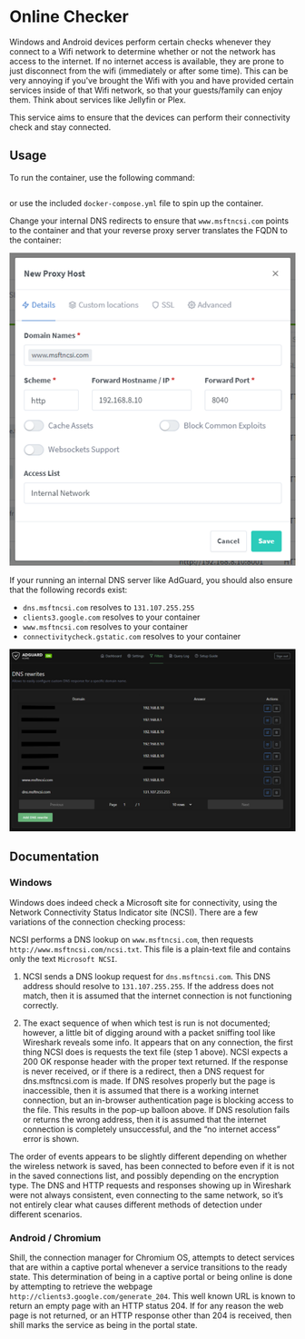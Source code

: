 # Online Checker

Windows and Android devices perform certain checks whenever they connect to a Wifi network to determine whether or not the network has access to the internet. If no internet access is available, they are prone to just disconnect from the wifi (immediately or after some time). This can be very annoying if you've brought the Wifi with you and have provided certain services inside of that Wifi network, so that your guests/family can enjoy them. Think about services like Jellyfin or Plex.

This service aims to ensure that the devices can perform their connectivity check and stay connected.

## Usage

To run the container, use the following command:

``` bash

```

or use the included `docker-compose.yml` file to spin up the container.

Change your internal DNS redirects to ensure that `www.msftncsi.com` points to the container and that your reverse proxy server translates the FQDN to the container:

![Proxy Manager configuration](docs/proxy-manager-configuration.png)

If your running an internal DNS server like AdGuard, you should also ensure that the following records exist:

- `dns.msftncsi.com` resolves to `131.107.255.255`
- `clients3.google.com` resolves to your container
- `www.msftncsi.com` resolves to your container
- `connectivitycheck.gstatic.com` resolves to your container

![DNS Configuration](docs/dns-configuration.png)

## Documentation

### Windows

Windows does indeed check a Microsoft site for connectivity, using the Network Connectivity Status Indicator site (NCSI). There are a few variations of the connection checking process:

NCSI performs a DNS lookup on `www.msftncsi.com`, then requests `http://www.msftncsi.com/ncsi.txt`. This file is a plain-text file and contains only the text `Microsoft NCSI`.

1. NCSI sends a DNS lookup request for `dns.msftncsi.com`. This DNS address should resolve to `131.107.255.255`. If the address does not match, then it is assumed that the internet connection is not functioning correctly.

2. The exact sequence of when which test is run is not documented; however, a little bit of digging around with a packet sniffing tool like Wireshark reveals some info. It appears that on any connection, the first thing NCSI does is requests the text file (step 1 above). NCSI expects a 200 OK response header with the proper text returned. If the response is never received, or if there is a redirect, then a DNS request for dns.msftncsi.com is made. If DNS resolves properly but the page is inaccessible, then it is assumed that there is a working internet connection, but an in-browser authentication page is blocking access to the file. This results in the pop-up balloon above. If DNS resolution fails or returns the wrong address, then it is assumed that the internet connection is completely unsuccessful, and the “no internet access” error is shown.

The order of events appears to be slightly different depending on whether the wireless network is saved, has been connected to before even if it is not in the saved connections list, and possibly depending on the encryption type. The DNS and HTTP requests and responses showing up in Wireshark were not always consistent, even connecting to the same network, so it’s not entirely clear what causes different methods of detection under different scenarios.

### Android / Chromium

Shill, the connection manager for Chromium OS, attempts to detect services that are within a captive portal whenever a service transitions to the ready state. This determination of being in a captive portal or being online is done by attempting to retrieve the webpage `http://clients3.google.com/generate_204`. This well known URL is known to return an empty page with an HTTP status 204. If for any reason the web page is not returned, or an HTTP response other than 204 is received, then shill marks the service as being in the portal state.
